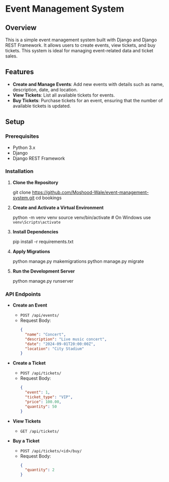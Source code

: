 # Event Management System

## Overview

This is a simple event management system built with Django and Django REST Framework. It allows users to create events, view tickets, and buy tickets. This system is ideal for managing event-related data and ticket sales.

## Features

- **Create and Manage Events**: Add new events with details such as name, description, date, and location.
- **View Tickets**: List all available tickets for events.
- **Buy Tickets**: Purchase tickets for an event, ensuring that the number of available tickets is updated.

## Setup

### Prerequisites

- Python 3.x
- Django
- Django REST Framework

### Installation

1. **Clone the Repository**

    git clone https://github.com/Moshood-Wale/event-management-system.git
    cd bookings

2. **Create and Activate a Virtual Environment**

    python -m venv venv
    source venv/bin/activate  # On Windows use `venv\Scripts\activate`

3. **Install Dependencies**

    pip install -r requirements.txt

4. **Apply Migrations**

    python manage.py makemigrations
    python manage.py migrate

5. **Run the Development Server**

    python manage.py runserver

### API Endpoints

- **Create an Event**
  - `POST /api/events/`
  - Request Body:
    ```json
    {
      "name": "Concert",
      "description": "Live music concert",
      "date": "2024-09-01T20:00:00Z",
      "location": "City Stadium"
    }
    ```

- **Create a Ticket**
  - `POST /api/tickets/`
  - Request Body:
    ```json
    {
      "event": 1,
      "ticket_type": "VIP",
      "price": 100.00,
      "quantity": 50
    }
    ```

- **View Tickets**
  - `GET /api/tickets/`

- **Buy a Ticket**
  - `POST /api/tickets/<id>/buy/`
  - Request Body:
    ```json
    {
      "quantity": 2
    }
    ```